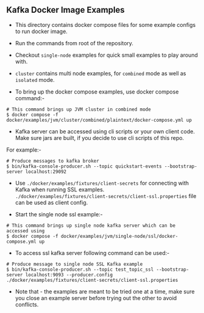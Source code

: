 Kafka Docker Image Examples
---------------------------

- This directory contains docker compose files for some example configs to run docker image.

- Run the commands from root of the repository.

- Checkout `single-node` examples for quick small examples to play around with.

- `cluster` contains multi node examples, for `combined` mode as well as `isolated` mode.

- To bring up the docker compose examples, use docker compose command:-
```
# This command brings up JVM cluster in combined mode
$ docker compose -f docker/examples/jvm/cluster/combined/plaintext/docker-compose.yml up
```

- Kafka server can be accessed using cli scripts or your own client code.
Make sure jars are built, if you decide to use cli scripts of this repo.

For example:-
```
# Produce messages to kafka broker
$ bin/kafka-console-producer.sh --topic quickstart-events --bootstrap-server localhost:29092
```

- Use `./docker/examples/fixtures/client-secrets` for connecting with Kafka when running SSL examples. `./docker/examples/fixtures/client-secrets/client-ssl.properties` file can be used as client config.

- Start the single node ssl example:-
```
# This command brings up single node kafka server which can be accessed using
$ docker compose -f docker/examples/jvm/single-node/ssl/docker-compose.yml up
```
- To access ssl kafka server following command can be used:-
```
# Produce message to single node SSL Kafka example
$ bin/kafka-console-producer.sh --topic test_topic_ssl --bootstrap-server localhost:9093 --producer.config ./docker/examples/fixtures/client-secrets/client-ssl.properties
```

- Note that - the examples are meant to be tried one at a time, make sure you close an example server before trying out the other to avoid conflicts.
